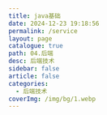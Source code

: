 ```yaml
---
title: java基础
date: 2024-12-23 19:18:56
permalink: /service
layout: page
catalogue: true
path: 04.后端
desc: 后端技术
sidebar: false
article: false
categories:
  - 后端技术
coverImg: /img/bg/1.webp
---
```

